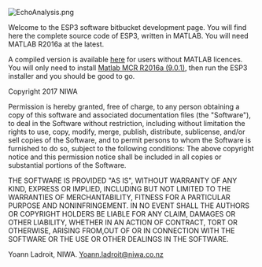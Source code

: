 ![EchoAnalysis.png](https://bitbucket.org/repo/g4Kg5e/images/2024943680-EchoAnalysis.png)

Welcome to the ESP3 software bitbucket development page. You will find here the complete source code of ESP3, written in MATLAB. You will need MATLAB R2016a at the latest.

A compiled version is available [here](https://sourceforge.net/projects/esp3/files/) for users without MATLAB licences. You will only need to install [Matlab MCR R2016a (9.0.1)](https://au.mathworks.com/supportfiles/downloads/R2016a/deployment_files/R2016a/installers/win64/MCR_R2016a_win64_installer.exe), then run the ESP3 installer and you should be good to go.

Copyright 2017 NIWA

 Permission is hereby granted, free of charge, to any person obtaining a
 copy of this software and associated documentation files (the
 "Software"), to deal in the Software without restriction, including
 without limitation the rights to use, copy, modify, merge, publish,
 distribute, sublicense, and/or sell copies of the Software, and to permit
 persons to whom the Software is furnished to do so, subject to the
 following conditions: The above copyright notice and this permission
 notice shall be included in all copies or substantial portions of the
 Software.

 THE SOFTWARE IS PROVIDED "AS IS", WITHOUT WARRANTY OF ANY KIND, EXPRESS
 OR IMPLIED, INCLUDING BUT NOT LIMITED TO THE WARRANTIES OF
 MERCHANTABILITY, FITNESS FOR A PARTICULAR PURPOSE AND NONINFRINGEMENT. IN
 NO EVENT SHALL THE AUTHORS OR COPYRIGHT HOLDERS BE LIABLE FOR ANY CLAIM,
 DAMAGES OR OTHER LIABILITY, WHETHER IN AN ACTION OF CONTRACT, TORT OR
 OTHERWISE, ARISING FROM,OUT OF OR IN CONNECTION WITH THE SOFTWARE OR THE
 USE OR OTHER DEALINGS IN THE SOFTWARE.

Yoann Ladroit, NIWA.
Yoann.ladroit@niwa.co.nz